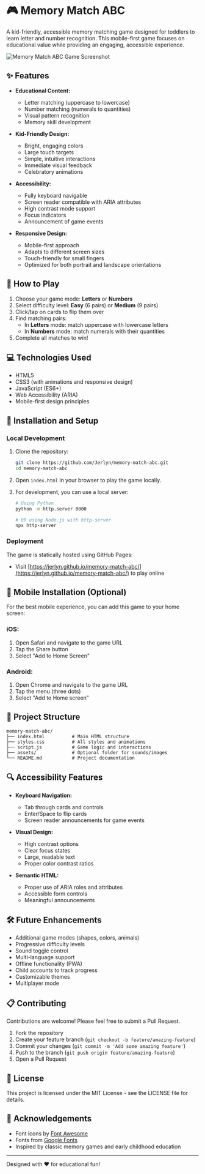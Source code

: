 # 🎮 Memory Match ABC

A kid-friendly, accessible memory matching game designed for toddlers to learn letter and number recognition. This mobile-first game focuses on educational value while providing an engaging, accessible experience.

![Memory Match ABC Game Screenshot](https://via.placeholder.com/800x450?text=Memory+Match+ABC+Game)

## ✨ Features

- **Educational Content:**
  - Letter matching (uppercase to lowercase)
  - Number matching (numerals to quantities)
  - Visual pattern recognition
  - Memory skill development

- **Kid-Friendly Design:**
  - Bright, engaging colors
  - Large touch targets
  - Simple, intuitive interactions
  - Immediate visual feedback
  - Celebratory animations

- **Accessibility:**
  - Fully keyboard navigable
  - Screen reader compatible with ARIA attributes
  - High contrast mode support
  - Focus indicators
  - Announcement of game events

- **Responsive Design:**
  - Mobile-first approach
  - Adapts to different screen sizes
  - Touch-friendly for small fingers
  - Optimized for both portrait and landscape orientations

## 🎯 How to Play

1. Choose your game mode: **Letters** or **Numbers**
2. Select difficulty level: **Easy** (6 pairs) or **Medium** (9 pairs)
3. Click/tap on cards to flip them over
4. Find matching pairs:
   - In **Letters** mode: match uppercase with lowercase letters
   - In **Numbers** mode: match numerals with their quantities
5. Complete all matches to win!

## 💻 Technologies Used

- HTML5
- CSS3 (with animations and responsive design)
- JavaScript (ES6+)
- Web Accessibility (ARIA)
- Mobile-first design principles

## 🚀 Installation and Setup

### Local Development

1. Clone the repository:
   ```bash
   git clone https://github.com/Jerlyn/memory-match-abc.git
   cd memory-match-abc
   ```

2. Open `index.html` in your browser to play the game locally.

3. For development, you can use a local server:
   ```bash
   # Using Python
   python -m http.server 8000
   
   # OR using Node.js with http-server
   npx http-server
   ```

### Deployment

The game is statically hosted using GitHub Pages:
- Visit [https://jerlyn.github.io/memory-match-abc/](https://jerlyn.github.io/memory-match-abc/) to play online

## 📱 Mobile Installation (Optional)

For the best mobile experience, you can add this game to your home screen:

### iOS:
1. Open Safari and navigate to the game URL
2. Tap the Share button
3. Select "Add to Home Screen"

### Android:
1. Open Chrome and navigate to the game URL
2. Tap the menu (three dots)
3. Select "Add to Home screen"

## 🧩 Project Structure

```
memory-match-abc/
├── index.html          # Main HTML structure
├── styles.css          # All styles and animations
├── script.js           # Game logic and interactions
├── assets/             # Optional folder for sounds/images
└── README.md           # Project documentation
```

## 🔍 Accessibility Features

- **Keyboard Navigation:**
  - Tab through cards and controls
  - Enter/Space to flip cards
  - Screen reader announcements for game events

- **Visual Design:**
  - High contrast options
  - Clear focus states
  - Large, readable text
  - Proper color contrast ratios

- **Semantic HTML:**
  - Proper use of ARIA roles and attributes
  - Accessible form controls
  - Meaningful announcements

## 🛠️ Future Enhancements

- Additional game modes (shapes, colors, animals)
- Progressive difficulty levels
- Sound toggle control
- Multi-language support
- Offline functionality (PWA)
- Child accounts to track progress
- Customizable themes
- Multiplayer mode

## 📋 Contributing

Contributions are welcome! Please feel free to submit a Pull Request.

1. Fork the repository
2. Create your feature branch (`git checkout -b feature/amazing-feature`)
3. Commit your changes (`git commit -m 'Add some amazing feature'`)
4. Push to the branch (`git push origin feature/amazing-feature`)
5. Open a Pull Request

## 📄 License

This project is licensed under the MIT License - see the LICENSE file for details.

## 🙏 Acknowledgements

- Font icons by [Font Awesome](https://fontawesome.com)
- Fonts from [Google Fonts](https://fonts.google.com)
- Inspired by classic memory games and early childhood education

---

Designed with ❤️ for educational fun!
